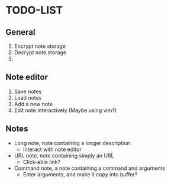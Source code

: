 # TODO-LIST

## General
1. Encrypt note storage
2. Decrypt note storage
3. 

## Note editor
1. Save notes
2. Load notes
3. Add a new note
4. Edit note interactively (Maybe using vim?)

## Notes
- Long note, note containing a longer description  
    * Interact with note editor
- URL note, note containing simply an URL
    * Click-able link?
- Command note, a note containing a command and arguments
    * Enter arguments, and make it copy into buffer?
